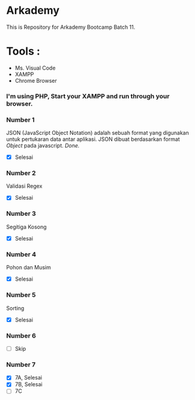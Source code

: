 # Arkademy
This is Repository for Arkademy Bootcamp Batch 11.

# Tools :
- Ms. Visual Code
- XAMPP
- Chrome Browser

### I'm using PHP, Start your XAMPP and run through your browser. 

### Number 1
JSON (JavaScript Object Notation) adalah sebuah format yang digunakan untuk pertukaran data antar aplikasi. JSON dibuat berdasarkan format *Object* pada javascript.
*Done.*
- [x] Selesai
### Number 2
Validasi Regex
- [x] Selesai
### Number 3
Segitiga Kosong
- [x] Selesai
### Number 4
Pohon dan Musim
- [x] Selesai
### Number 5
Sorting
- [x] Selesai
### Number 6
- [ ] Skip
### Number 7
- [x] 7A, Selesai
- [x] 7B, Selesai
- [ ] 7C
